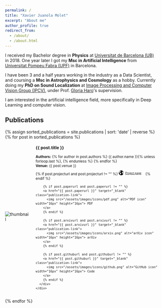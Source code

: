 ```yaml
---
permalink: /
title: "Xavier Juanola Molet"
excerpt: "About me"
author_profile: true
redirect_from: 
  - /about/
  - /about.html
---
```


I received my Bachelor degree in **Physics** at [Universitat de Barcelona (UB)](https://www.ub.edu) in 2018. One year later I got my **Msc in Artificial Intelligence** from [Universitat Pompeu Fabra (UPF)](https://www.upf.edu/) in Barcelona. 

I have been 3 and a half years working in the industry as a Data Scientist, and coursing a **Msc in Astrophysics and Cosmology** as a hobby. Currently doing my **PhD on Sound Localization** at [Image Processing and Computer Vision Group (IPCV)](https://www.upf.edu/web/ipcv), under Prof. [Gloria Haro](https://www.upf.edu/web/gloria-haro)'s supervision. 

I am interested in the artificial intelligence field, more specifically in Deep Learning and computer vision.

<!-- Publications Section -->
## Publications

<ul class="publication-list">
  {% assign sorted_publications = site.publications | sort: 'date' | reverse %}
  {% for post in sorted_publications %}
  <li class="publication-item">
    <div class="publication-image">
      <img src="{% if post.image and post.image != "" %}{{ post.image }}{% else %}/assets/images/publications/blank.png{% endif %}" alt="thumbnail" width="100px" height="100px">
    </div>
    <div class="publication-content">
      <!-- Title as a link to project or arXiv -->
      <h3>
        <a href="{% if post.projecturl and post.projecturl != "" %}{{ post.projecturl }}{% else %}{{ post.arxivurl }}{% endif %}" class="publication-title">
          {{ post.title }}
        </a>
      </h3>
      <p class="authors"><strong>Authors:</strong> 
        {% for author in post.authors %}
          <a href="{{ author.website }}" class="author-link" target="_blank">{{ author.name }}</a>{% unless forloop.last %}, {% endunless %}
        {% endfor %}
      </p>
      <p class="venue"><strong>Venue:</strong> {{ post.venue }}</p>
      <div class="publication-links">
        {% if post.projecturl and post.projecturl != "" %}
        <a href="{{ post.projecturl }}" target="_blank" class="publication-link">
          <img src="/assets/images/icons/globe.png" alt="Project icon" width="16px" height="16px"> Project page
        </a>
        {% endif %}
        
        {% if post.paperurl and post.paperurl != "" %}
        <a href="{{ post.paperurl }}" target="_blank" class="publication-link">
          <img src="/assets/images/icons/pdf.png" alt="PDF icon" width="16px" height="16px"> PDF
        </a>
        {% endif %}
        
        {% if post.arxivurl and post.arxivurl != "" %}
        <a href="{{ post.arxivurl }}" target="_blank" class="publication-link">
          <img src="/assets/images/icons/arxiv.png" alt="arXiv icon" width="16px" height="16px"> arXiv
        </a>
        {% endif %}
        
        {% if post.githuburl and post.githuburl != "" %}
        <a href="{{ post.githuburl }}" target="_blank" class="publication-link">
          <img src="/assets/images/icons/github.png" alt="GitHub icon" width="16px" height="16px"> Code
        </a>
        {% endif %}
      </div>
    </div>
  </li>
  {% endfor %}
</ul>

<style>
  .publication-list {
    list-style: none;
    padding: 0;
  }
  .publication-item {
    display: flex;
    margin-bottom: 15px;
    align-items: center;
  }
  .publication-image {
    margin-right: 20px;
  }
  .publication-content {
    max-width: 80%;
    font-size: 0.85em;
  }
  .authors, .venue {
    margin: 0;
  }
  .publication-links {
    margin-top: 8px;
  }
  
  /* Style for author links to look like normal text but be clickable */
  .author-link {
    color: inherit;
    text-decoration: none;
    cursor: pointer;
  }
  .author-link:hover {
    text-decoration: underline;
  }
  
  /* Style for title to be a link but not underlined */
  .publication-title {
    color: inherit;
    text-decoration: none;
  }
  .publication-title:hover {
    text-decoration: underline;
  }
  
  .publication-link {
    font-size: 0.75em;
    margin-right: 10px;
    display: inline-flex;
    align-items: center;
  }
  .publication-link img {
    margin-right: 5px;
  }
</style>
